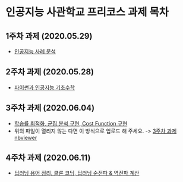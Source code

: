 # 인공지능 사관학교 프리코스 과제 목차

## 1주차 과제 (2020.05.29)
- [인공지능 사례 분석 ]( https://github.com/soyeonny/test1/blob/master/1%EC%A3%BC%EC%B0%A8%EA%B3%BC%EC%A0%9C.ipynb)

## 2주차 과제 (2020.05.28)

- [파이썬과 인공지능 기초수학](https://nbviewer.jupyter.org/github/soyeonny/test1/blob/master/2%E1%84%8C%E1%85%AE%E1%84%8E%E1%85%A1%E1%84%80%E1%85%AA%E1%84%8C%E1%85%A6.ipynb)

## 3주차 과제 (2020.06.04)
- [학습률 최적화, 군집 분석 구현, Cost Function 구현](https://github.com/soyeonny/test1/blob/master/3%EC%A3%BC%EC%B0%A8_%EA%B3%BC%EC%A0%9C.ipynb)
- 위의 파일이 열리지 않는 다면 이 방식으로 업로드 해 주세요. -> [3주차 과제 nbviewer](https://nbviewer.jupyter.org/github/blueprinte/gj-assignments-guide/blob/master/3%EC%A3%BC%EC%B0%A8_%EA%B3%BC%EC%A0%9C.ipynb)

## 4주차 과제 (2020.06.11)
- [딥러닝 용어 정리, 클론 코딩, 딥러닝 순전파 & 역전파 계산](https://github.com/soyeonny/test1/blob/master/4%EC%A3%BC%EC%B0%A8_%EA%B3%BC%EC%A0%9C.ipynb)
